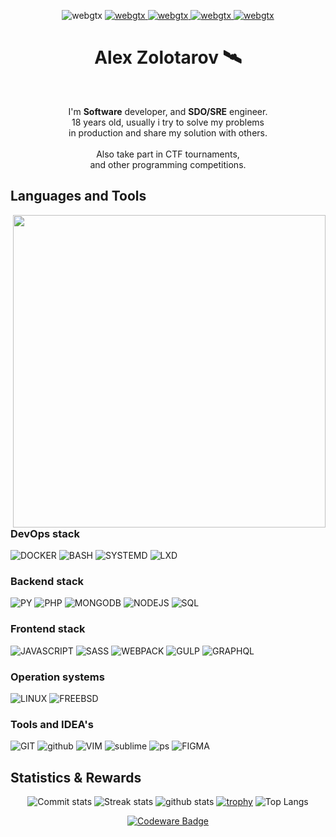 <p align="center"> 
  <img src="https://komarev.com/ghpvc/?username=webgtx&label=PROFILE%20VIEWS&color=0e75b6&style=flat" alt="webgtx" />  
  <a href="https://dsx.ninja"><img src="https://img.shields.io/badge/PRICES-87459e" alt="webgtx" /> </a>
  <a href="https://dxv1d.dsx.ninja/archive"><img src="https://img.shields.io/badge/BLOG-4e99b7" alt="webgtx" /> </a>
  <a href="https://dxv1d.dsx.ninja/about"><img src="https://img.shields.io/badge/CONTACTS-4eb78a" alt="webgtx" /> </a>
  <a href="https://github.com/dsxninja"><img src="https://img.shields.io/badge/TEAM-b74e78" alt="webgtx" /> </a>
</p>

<h1 align="center">Alex Zolotarov 🛰️ </h1> <br />
<p align="center">
I'm <b>Software</b> developer, and <b>SDO/SRE</b> engineer. <br />
18 years old, usually i try to solve my problems <br />
in production and share my solution with others. <br />
<br />
Also take part in CTF tournaments,<br />
and other programming competitions.<br />
</p>

## Languages and Tools

<img align="right" src="https://external-content.duckduckgo.com/iu/?u=https%3A%2F%2Fart.pixilart.com%2F58d01e0a6303df2.png&f=1&nofb=1" width="500">

### DevOps stack
![DOCKER](https://img.shields.io/badge/-DOCKER-9d4beb?style=for-the-badge&logo=docker&logoColor=ffffff)
![BASH](https://img.shields.io/badge/-BASH-9d4beb?style=for-the-badge&logo=shell&logoColor=ffffff)
![SYSTEMD](https://img.shields.io/badge/-SYSTEMD-9d4beb?style=for-the-badge&logo=linux&logoColor=ffffff)
![LXD](https://img.shields.io/badge/-LXD-9d4beb?style=for-the-badge&logo=linuxcontainers&logoColor=ffffff)
### Backend stack 
![PY](https://img.shields.io/badge/-PYTHON-718093?style=for-the-badge&logo=python&logoColor=ffffff)
![PHP](https://img.shields.io/badge/-PHP-718093?style=for-the-badge&logo=php&logoColor=ffffff)
![MONGODB](https://img.shields.io/badge/-MONGODB-718093?style=for-the-badge&logo=mongodb&logoColor=ffffff)
![NODEJS](https://img.shields.io/badge/-NODEJS-718093?style=for-the-badge&logo=nodedotjs&logoColor=ffffff)
![SQL](https://img.shields.io/badge/-SQL-718093?style=for-the-badge&logo=mysql&logoColor=ffffff)
### Frontend stack
![JAVASCRIPT](https://img.shields.io/badge/-JAVASCRIPT-192a56?style=for-the-badge&logo=javascript&logoColor=ffffff)
![SASS](https://img.shields.io/badge/-SASS-192a56?style=for-the-badge&logo=sass&logoColor=ffffff)
![WEBPACK](https://img.shields.io/badge/-WEBPACK-192a56?style=for-the-badge&logo=webpack&logoColor=ffffff)
![GULP](https://img.shields.io/badge/-GULP-192a56?style=for-the-badge&logo=gulp&logoColor=ffffff)
![GRAPHQL](https://img.shields.io/badge/-GRAPHQL-192a56?style=for-the-badge&logo=graphql&logoColor=ffffff)
### Operation systems
![LINUX](https://img.shields.io/badge/-LINUX-40739e?style=for-the-badge&logo=linux&logoColor=ffffff)
![FREEBSD](https://img.shields.io/badge/-FREEBSD-40739e?style=for-the-badge&logo=freebsd&logoColor=ffffff)
### Tools and IDEA's
![GIT](https://img.shields.io/badge/-GIT-F05032?style=for-the-badge&logo=git&logoColor=ffffff)
![github](https://img.shields.io/badge/-GITHUB-F05032?style=for-the-badge&logo=github&logoColor=ffffff)
![VIM](https://img.shields.io/badge/-VIM-F05032?style=for-the-badge&logo=vim&logoColor=ffffff)
![sublime](https://img.shields.io/badge/-Sublime-F05032?style=for-the-badge&logo=sublime-text&logoColor=ffffff)
![ps](https://img.shields.io/badge/-PhotoShop-F05032?style=for-the-badge&logo=Adobe-photoshop&logoColor=ffffff)
![FIGMA](https://img.shields.io/badge/-FIGMA-F05032?style=for-the-badge&logo=figma&logoColor=ffffff)

## Statistics & Rewards
<div align="center" width="200px">

![Commit stats](https://activity-graph.herokuapp.com/graph?username=webgtx&bg_color=282c34&color=ffffff&line=e5c07b&point=abb2bf&area_color=1c1917&area=true&hide_border=true&custom_title=GitHub%20Commits%20Graph)
![Streak stats](https://github-readme-streak-stats.herokuapp.com/?user=webgtx&theme=onedark&hide_border=true)
![github stats](https://github-readme-stats.vercel.app/api?username=webgtx&show_icons=true&theme=onedark&hide_border=true)
[![trophy](https://github-profile-trophy.vercel.app/?username=webgtx&theme=onedark&column=4&no-frame=true)](https://github.com/ryo-ma/github-profile-trophy)
![Top Langs](https://github-readme-stats.vercel.app/api/top-langs/?username=webgtx&langs_count=3&hide_border=true&theme=onedark&hide=html,css,pug,scss,javascript)

</div>

<a align="center" href="https://codewars.com/users/webgtx">
 
![Codeware Badge](https://www.codewars.com/users/webgtx/badges/large)
  
</a>

